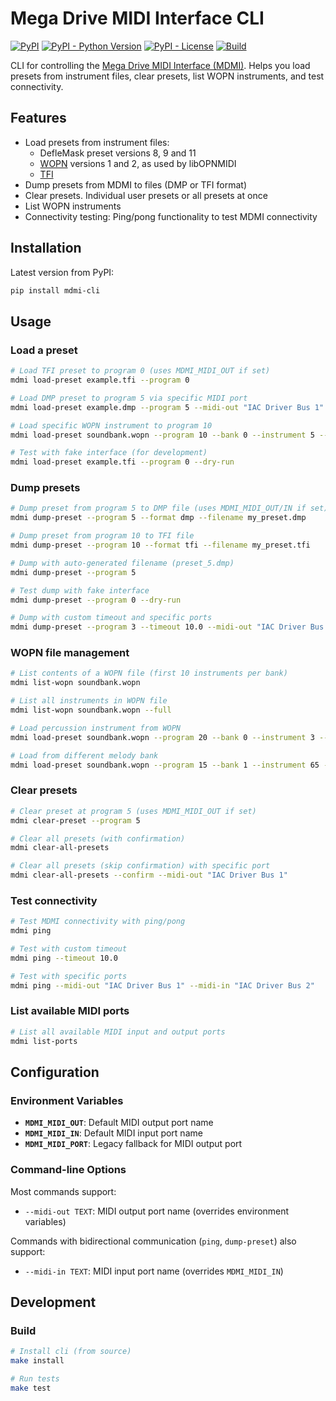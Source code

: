 # Mega Drive MIDI Interface CLI

[![PyPI](https://img.shields.io/pypi/v/mdmi-cli)](https://pypi.org/project/mdmi-cli/)
[![PyPI - Python Version](https://img.shields.io/pypi/pyversions/mdmi-cli)](https://pypi.org/project/mdmi-cli/)
[![PyPI - License](https://img.shields.io/pypi/l/mdmi-cli)](https://github.com/rhargreaves/mdmi-cli/blob/main/LICENSE)
[![Build](https://github.com/rhargreaves/mdmi-cli/actions/workflows/build.yml/badge.svg)](https://github.com/rhargreaves/mdmi-cli/actions/workflows/build.yml)

CLI for controlling the [Mega Drive MIDI Interface (MDMI)](https://github.com/rhargreaves/mega-drive-midi-interface). Helps you load presets from instrument files, clear presets, list WOPN instruments, and test connectivity.

## Features

* Load presets from instrument files:
    * DefleMask preset versions 8, 9 and 11
    * [WOPN](https://github.com/Wohlstand/libOPNMIDI/blob/master/fm_banks/wopn%20specification.txt) versions 1 and 2, as used by libOPNMIDI
    * [TFI](https://vgmrips.net/wiki/TFI_File_Format)
* Dump presets from MDMI to files (DMP or TFI format)
* Clear presets. Individual user presets or all presets at once
* List WOPN instruments
* Connectivity testing: Ping/pong functionality to test MDMI connectivity

## Installation

Latest version from PyPI:

```bash
pip install mdmi-cli
```

## Usage

### Load a preset

```bash
# Load TFI preset to program 0 (uses MDMI_MIDI_OUT if set)
mdmi load-preset example.tfi --program 0

# Load DMP preset to program 5 via specific MIDI port
mdmi load-preset example.dmp --program 5 --midi-out "IAC Driver Bus 1"

# Load specific WOPN instrument to program 10
mdmi load-preset soundbank.wopn --program 10 --bank 0 --instrument 5 --bank-type melody

# Test with fake interface (for development)
mdmi load-preset example.tfi --program 0 --dry-run
```

### Dump presets

```bash
# Dump preset from program 5 to DMP file (uses MDMI_MIDI_OUT/IN if set)
mdmi dump-preset --program 5 --format dmp --filename my_preset.dmp

# Dump preset from program 10 to TFI file
mdmi dump-preset --program 10 --format tfi --filename my_preset.tfi

# Dump with auto-generated filename (preset_5.dmp)
mdmi dump-preset --program 5

# Test dump with fake interface
mdmi dump-preset --program 0 --dry-run

# Dump with custom timeout and specific ports
mdmi dump-preset --program 3 --timeout 10.0 --midi-out "IAC Driver Bus 1" --midi-in "IAC Driver Bus 2"
```

### WOPN file management

```bash
# List contents of a WOPN file (first 10 instruments per bank)
mdmi list-wopn soundbank.wopn

# List all instruments in WOPN file
mdmi list-wopn soundbank.wopn --full

# Load percussion instrument from WOPN
mdmi load-preset soundbank.wopn --program 20 --bank 0 --instrument 3 --bank-type percussion

# Load from different melody bank
mdmi load-preset soundbank.wopn --program 15 --bank 1 --instrument 65 --bank-type melody
```

### Clear presets

```bash
# Clear preset at program 5 (uses MDMI_MIDI_OUT if set)
mdmi clear-preset --program 5

# Clear all presets (with confirmation)
mdmi clear-all-presets

# Clear all presets (skip confirmation) with specific port
mdmi clear-all-presets --confirm --midi-out "IAC Driver Bus 1"
```

### Test connectivity

```bash
# Test MDMI connectivity with ping/pong
mdmi ping

# Test with custom timeout
mdmi ping --timeout 10.0

# Test with specific ports
mdmi ping --midi-out "IAC Driver Bus 1" --midi-in "IAC Driver Bus 2"
```

### List available MIDI ports

```bash
# List all available MIDI input and output ports
mdmi list-ports
```

## Configuration

### Environment Variables

- **`MDMI_MIDI_OUT`**: Default MIDI output port name
- **`MDMI_MIDI_IN`**: Default MIDI input port name
- **`MDMI_MIDI_PORT`**: Legacy fallback for MIDI output port

### Command-line Options

Most commands support:
- `--midi-out TEXT`: MIDI output port name (overrides environment variables)

Commands with bidirectional communication (`ping`, `dump-preset`) also support:
- `--midi-in TEXT`: MIDI input port name (overrides `MDMI_MIDI_IN`)

## Development

### Build

```bash
# Install cli (from source)
make install

# Run tests
make test
```
